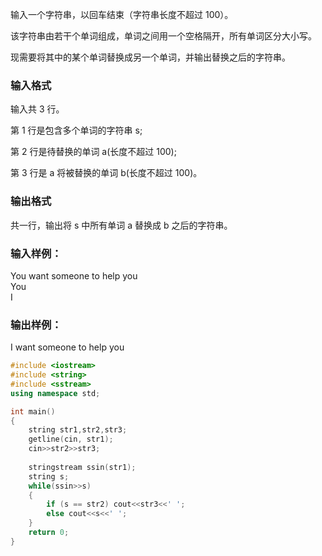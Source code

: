 输入一个字符串，以回车结束（字符串长度不超过 100）。

该字符串由若干个单词组成，单词之间用一个空格隔开，所有单词区分大小写。

现需要将其中的某个单词替换成另一个单词，并输出替换之后的字符串。

### 输入格式
输入共 3 行。

第 1 行是包含多个单词的字符串 s;

第 2 行是待替换的单词 a(长度不超过 100);

第 3 行是 a 将被替换的单词 b(长度不超过 100)。

### 输出格式
共一行，输出将 s 中所有单词 a 替换成 b 之后的字符串。

### 输入样例：
You want someone to help you  
You  
I  
### 输出样例：
I want someone to help you

```c++
#include <iostream>
#include <string>
#include <sstream>
using namespace std;

int main()
{
    string str1,str2,str3;
    getline(cin, str1);
    cin>>str2>>str3;
    
    stringstream ssin(str1);
    string s;
    while(ssin>>s)
    {
        if (s == str2) cout<<str3<<' ';
        else cout<<s<<' ';
    }
    return 0;
}
```
